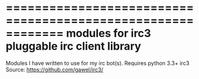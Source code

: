============================================================
modules for irc3 pluggable irc client library 
============================================================
Modules I have written to use for my irc bot(s).
Requires python 3.3+
irc3 Source: https://github.com/gawel/irc3/
